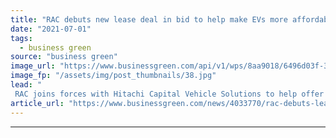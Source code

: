```yaml
---
title: "RAC debuts new lease deal in bid to help make EVs more affordable"
date: "2021-07-01"
tags: 
  - business green
source: "business green"
image_url: "https://www.businessgreen.com/api/v1/wps/8aa9018/6496d03f-3daf-42f0-b1dd-d3f77d3b597d/4/Leaf-2-185x114.jpg"
image_fp: "/assets/img/post_thumbnails/38.jpg"
lead: "
 RAC joins forces with Hitachi Capital Vehicle Solutions to help offer motorists EVs from as little as £227.99 a month ..."
article_url: "https://www.businessgreen.com/news/4033770/rac-debuts-lease-deal-bid-help-evs-affordable"
---
```


---
